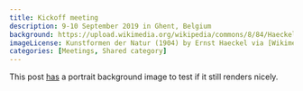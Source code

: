 ```yaml
---
title: Kickoff meeting
description: 9-10 September 2019 in Ghent, Belgium
background: https://upload.wikimedia.org/wikipedia/commons/8/84/Haeckel_Caulerpa_racemosa_%28uvifera%29.jpg
imageLicense: Kunstformen der Natur (1904) by Ernst Haeckel via [Wikimedia](https://commons.wikimedia.org/wiki/Kunstformen_der_Natur)
categories: [Meetings, Shared category]
---
```


This post [has](/about) a portrait background image to test if it still renders nicely.
